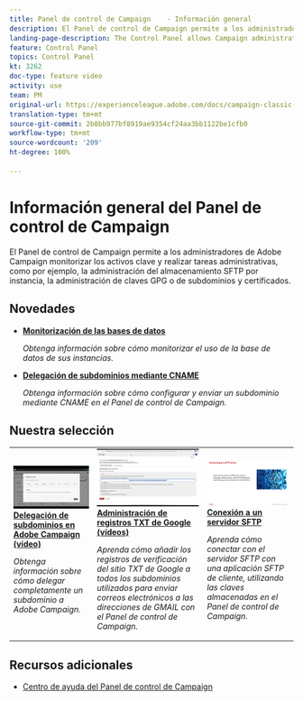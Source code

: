 ```yaml
---
title: Panel de control de Campaign    - Información general
description: El Panel de control de Campaign permite a los administradores de Adobe Campaign monitorizar los activos clave y realizar tareas administrativas, como por ejemplo, la administración del almacenamiento SFTP por instancia, la administración de claves GPG o de subdominios y certificados.
landing-page-description: The Control Panel allows Campaign administrators to monitor key assets and perform administrative tasks, such as managing SFTP storage, GPG keys, or subdomains and certificates.
feature: Control Panel
topics: Control Panel
kt: 3262
doc-type: feature video
activity: use
team: PM
original-url: https://experienceleague.adobe.com/docs/campaign-classic-learn/tutorials/administrating/control-panel-acc/control-panel-overview.html
translation-type: tm+mt
source-git-commit: 2b8bb977bf8919ae9354cf24aa3bb1122be1cfb0
workflow-type: tm+mt
source-wordcount: '209'
ht-degree: 100%

---
```


# Información general del Panel de control de Campaign

El Panel de control de Campaign permite a los administradores de Adobe Campaign monitorizar los activos clave y realizar tareas administrativas, como por ejemplo, la administración del almacenamiento SFTP por instancia, la administración de claves GPG o de subdominios y certificados.

## Novedades

* **[Monitorización de las bases de datos](/help/control-panel-tutorials/performance-monitoring/monitoring-databases.md)**

   *Obtenga información sobre cómo monitorizar el uso de la base de datos de sus instancias.*

* **[Delegación de subdominios mediante CNAME](/help/control-panel-tutorials/subdomains-and-certificates/delegating-subdomains-using-cname.md)**

   *Obtenga información sobre cómo configurar y enviar un subdominio mediante CNAME en el Panel de control de Campaign.*

## Nuestra selección

<table>
<tr>
  <td>
    <a href="./subdomains-and-certificates/subdomain-delegation.md"> 
      <img alt="Delegación de subdominios en Adobe Campaign (vídeo)" src="./assets/31390.jpg"/>
    </a>
    <div>
      <a href="./subdomains-and-certificates/subdomain-delegation.md">
    <strong>Delegación de subdominios en Adobe Campaign (vídeo)</strong>
    </a>
    </div>
    <p>
    <em>Obtenga información sobre cómo delegar completamente un subdominio a Adobe Campaign.</em>
    <p>
  </td>
   <td>
    <a href="./subdomains-and-certificates/google-txt-record-management.md">
      <img alt="Administración de registros TXT de Google (vídeos)" src="./assets/32369.jpg" />
    </a>
    <div>
    <a href="./subdomains-and-certificates/google-txt-record-management.md">
    <strong>Administración de registros TXT de Google (vídeos)</strong>
    </a>
    </div>
    <p>
    <em> Aprenda cómo añadir los registros de verificación del sitio TXT de Google a todos los subdominios utilizados para enviar correos electrónicos a las direcciones de GMAIL con el Panel de control de Campaign.</em>
    <p>
  </td>
  <td>
    <a href="./sftp-management/connect-to-sftp-server.md">
      <img alt="Conexión a un servidor SFTP" src="./assets/27263.jpg" />
    </a>
    <div>
      <a href="./sftp-management/connect-to-sftp-server.md">
    <strong>Conexión a un servidor SFTP</strong>
    </a>
    </div>
    <p>
    <em>Aprenda cómo conectar con el servidor SFTP con una aplicación SFTP de cliente, utilizando las claves almacenadas en el Panel de control de Campaign. </em>
    <p>
  </td>
</tr>
</table>

## Recursos adicionales

* [Centro de ayuda del Panel de control de Campaign](https://docs.adobe.com/content/help/es-ES/control-panel/using/control-panel-home.html)
